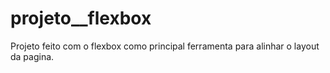 # projeto__flexbox
 Projeto feito com o flexbox como principal ferramenta para alinhar o layout da pagina.
